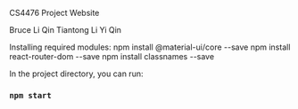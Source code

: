 CS4476 Project Website

Bruce Li Qin
Tiantong Li
Yi Qin


Installing required modules:
npm install @material-ui/core --save
npm install react-router-dom --save
npm install classnames --save

In the project directory, you can run:
### `npm start`



